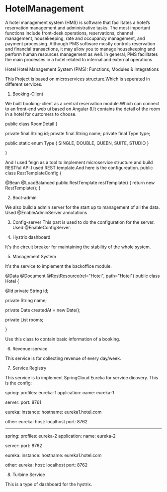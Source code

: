 # HotelManagement
A hotel management system (HMS) is software that facilitates a hotel’s reservation management and administrative tasks. The most important functions include front-desk operations, reservations, channel management, housekeeping, rate and occupancy management, and payment processing. Although PMS software mostly controls reservation and financial transactions, it may allow you to manage housekeeping and perform human resources management as well. In general, PMS facilitates the main processes in a hotel related to internal and external operations.

Hotel Hotel Management System (PMS): Functions, Modules & Integrations

This Project is based on microservices structure.Which is seperated in different services.

1. Booking-Client

We built booking-client as a central reservation module.Which can connect to an front-end web ui based on Angular 8.It contains the detail of the room in a hotel for customers to choose.

public class RoomDetail {

  private final String id;
  private final String name;
  private final Type type;

  public static enum Type {
    SINGLE, DOUBLE, QUEEN, SUITE, STUDIO
  }

}

And I used feign as a tool to implement microservice structure and build RESTful API.I used REST template.And here is the configureation.
public class RestTemplateConfig {

  @Bean
  @LoadBalanced
  public RestTemplate restTemplate() {
    return new RestTemplate();
  }
  
2. Boot-admin

We also build a admin server for the start up to management of all the data.
Used @EnableAdminServer annotations

3. Config-server 
This part is used to do the configuration for the server.
Used @EnableConfigServer.

4. Hystrix dashboard

It's the circuit breaker for maintaining the stability of the whole system.

5. Management System

It's the service to implement the backoffice module.


@Data
@Document
@RestResource(rel="Hotel", path="Hotel")
public class Hotel {

  @Id
  private String id;
  
  private String name;
  
  private Date createdAt = new Date();

  private List<Room> rooms;

}

Use this class to contain basic information of a booking.

6. Revenue-service

This service is for collecting revenue of every day/week.

7. Service Registry 

This service is to implement SpringCloud Eureka for service dicovery.
This is the config:

spring:
  profiles: eureka-1
  application:
    name: eureka-1

server:
  port: 8761

eureka:
  instance:
    hostname: eureka1.hotel.com

other:
  eureka:
    host: localhost
    port: 8762

---
spring:
  profiles: eureka-2
  application:
    name: eureka-2

server:
  port: 8762

eureka:
  instance:
    hostname: eureka1.hotel.com

other:
  eureka:
    host: localhost
    port: 8762

8. Turbine Service

This is a type of dashboard for the hystrix.


